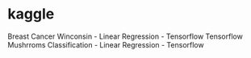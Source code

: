 # kaggle
Breast Cancer Winconsin - Linear Regression - Tensorflow
Tensorflow Mushrroms Classification - Linear Regression - Tensorflow
